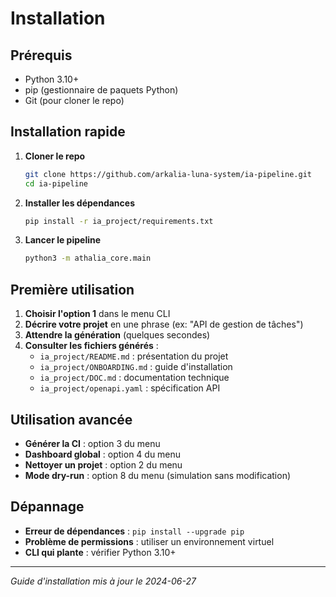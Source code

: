 # Installation

## Prérequis
- Python 3.10+ 
- pip (gestionnaire de paquets Python)
- Git (pour cloner le repo)

## Installation rapide

1. **Cloner le repo**
   ```bash
   git clone https://github.com/arkalia-luna-system/ia-pipeline.git
   cd ia-pipeline
   ```

2. **Installer les dépendances**
   ```bash
   pip install -r ia_project/requirements.txt
   ```

3. **Lancer le pipeline**
   ```bash
   python3 -m athalia_core.main
   ```

## Première utilisation

1. **Choisir l'option 1** dans le menu CLI
2. **Décrire votre projet** en une phrase (ex: "API de gestion de tâches")
3. **Attendre la génération** (quelques secondes)
4. **Consulter les fichiers générés** :
   - `ia_project/README.md` : présentation du projet
   - `ia_project/ONBOARDING.md` : guide d'installation
   - `ia_project/DOC.md` : documentation technique
   - `ia_project/openapi.yaml` : spécification API

## Utilisation avancée

- **Générer la CI** : option 3 du menu
- **Dashboard global** : option 4 du menu  
- **Nettoyer un projet** : option 2 du menu
- **Mode dry-run** : option 8 du menu (simulation sans modification)

## Dépannage

- **Erreur de dépendances** : `pip install --upgrade pip`
- **Problème de permissions** : utiliser un environnement virtuel
- **CLI qui plante** : vérifier Python 3.10+

---

*Guide d'installation mis à jour le 2024-06-27*
